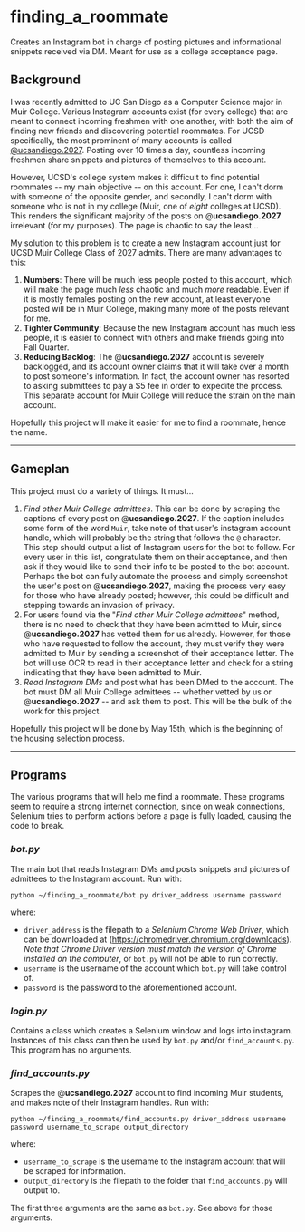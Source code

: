# finding_a_roommate

Creates an Instagram bot in charge of posting pictures and informational snippets received via DM. Meant for use as a college acceptance page.

## Background

I was recently admitted to UC San Diego as a Computer Science major in Muir College. Various Instagram accounts exist (for every college) that are meant to connect incoming freshmen with one another, with both the aim of finding new friends and discovering potential roommates. For UCSD specifically, the most prominent of many accounts is called [@ucsandiego.2027](https://www.instagram.com/ucsandiego.2027/). Posting over 10 times a day, countless incoming freshmen share snippets and pictures of themselves to this account. 

However, UCSD's college system makes it difficult to find potential roommates -- my main objective -- on this account. For one, I can't dorm with someone of the opposite gender, and secondly, I can't dorm with someone who is not in my college (Muir, one of *eight* colleges at UCSD). This renders the significant majority of the posts on @**ucsandiego.2027** irrelevant (for my purposes). The page is chaotic to say the least...

My solution to this problem is to create a new Instagram account just for UCSD Muir College Class of 2027 admits. There are many advantages to this:

1. **Numbers**: There will be much less people posted to this account, which will make the page much *less* chaotic and much *more* readable. Even if it is mostly females posting on the new account, at least everyone posted will be in Muir College, making many more of the posts relevant for me.
2. **Tighter Community**: Because the new Instagram account has much less people, it is easier to connect with others and make friends going into Fall Quarter.
3. **Reducing Backlog**: The @**ucsandiego.2027** account is severely backlogged, and its account owner claims that it will take over a month to post someone's information. In fact, the account owner has resorted to asking submittees to pay a $5 fee in order to expedite the process. This separate account for Muir College will reduce the strain on the main account.

Hopefully this project will make it easier for me to find a roommate, hence the name.

---

## Gameplan
This project must do a variety of things. It must...

1. *Find other Muir College admittees*. This can be done by scraping the captions of every post on @**ucsandiego.2027**. If the caption includes some form of the word `Muir`, take note of that user's instagram account handle, which will probably be the string that follows the `@` character. This step should output a list of Instagram users for the bot to follow. For every user in this list, congratulate them on their acceptance, and then ask if they would like to send their info to be posted to the bot account. Perhaps the bot can fully automate the process and simply screenshot the user's post on @**ucsandiego.2027**, making the process very easy for those who have already posted; however, this could be difficult and stepping towards an invasion of privacy.
2. For users found via the "*Find other Muir College admittees*" method, there is no need to check that they have been admitted to Muir, since @**ucsandiego.2027** has vetted them for us already. However, for those who have requested to follow the account, they must verify they were admitted to Muir by sending a screenshot of their acceptance letter. The bot will use OCR to read in their acceptance letter and check for a string indicating that they have been admitted to Muir.
3. *Read Instagram DMs* and post what has been DMed to the account. The bot must DM all Muir College admittees -- whether vetted by us or @**ucsandiego.2027** -- and ask them to post. This will be the bulk of the work for this project.

Hopefully this project will be done by May 15th, which is the beginning of the housing selection process.

---

## Programs
The various programs that will help me find a roommate. These programs seem to require a strong internet connection, since on weak connections, Selenium tries to perform actions before a page is fully loaded, causing the code to break.

### *bot.py*
The main bot that reads Instagram DMs and posts snippets and pictures of admittees to the Instagram account. Run with:
```
python ~/finding_a_roommate/bot.py driver_address username password
```
where:

- `driver_address` is the filepath to a *Selenium Chrome Web Driver*, which can be downloaded at (https://chromedriver.chromium.org/downloads). *Note that Chrome Driver version must match the version of Chrome installed on the computer*, or `bot.py` will not be able to run correctly.
- `username` is the username of the account which `bot.py` will take control of.
- `password` is the password to the aforementioned account.


### *login.py*
Contains a class which creates a Selenium window and logs into instagram. Instances of this class can then be used by `bot.py` and/or `find_accounts.py`. This program has no arguments.

### *find_accounts.py*
Scrapes the @**ucsandiego.2027** account to find incoming Muir students, and makes note of their Instagram handles. Run with:
```
python ~/finding_a_roommate/find_accounts.py driver_address username password username_to_scrape output_directory
```
where:

- `username_to_scrape` is the username to the Instagram account that will be scraped for information.
- `output_directory` is the filepath to the folder that `find_accounts.py` will output to.

The first three arguments are the same as `bot.py`. See above for those arguments.
